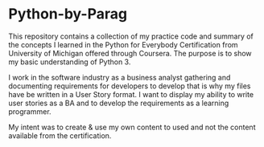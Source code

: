 # Python-by-Parag

This repository contains a collection of my practice code and summary of the concepts I learned in the Python for Everybody Certification from University of Michigan offered through Coursera. The purpose is to show my basic understanding of Python 3. 

I work in the software industry as a business analyst gathering and documenting requirements for developers to develop that is why my files have be written in a User Story format. I want to display my ability to write user stories as a BA and to develop the requirements as a learning programmer.

My intent was to create & use my own content to used and not the content available from the certification. 

